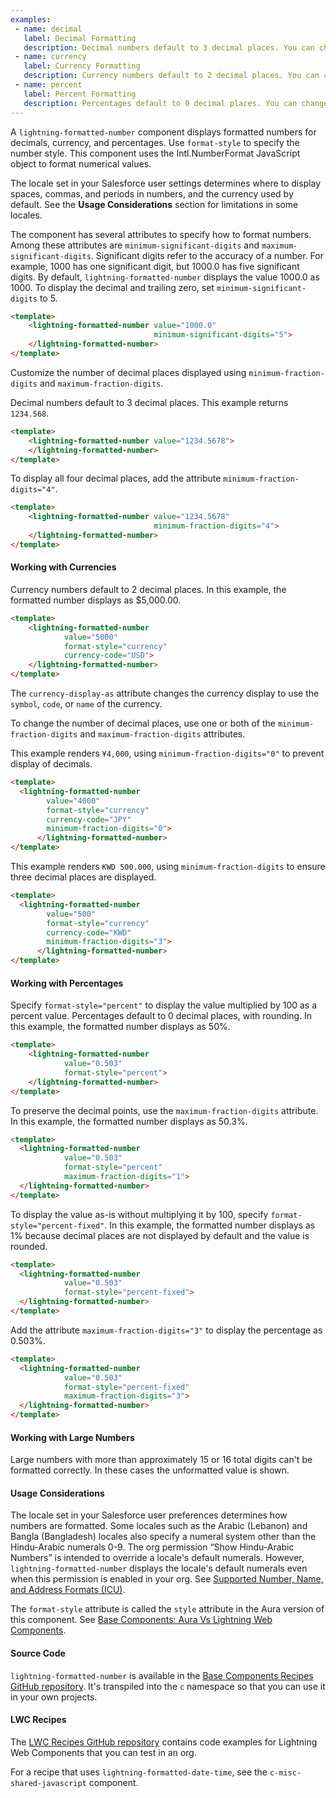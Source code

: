 ```yaml
---
examples:
 - name: decimal
   label: Decimal Formatting
   description: Decimal numbers default to 3 decimal places. You can change the integer and fraction portions of the decimal number display with several attributes.
 - name: currency
   label: Currency Formatting
   description: Currency numbers default to 2 decimal places. You can change the integer and fraction portions of the currency number display with several attributes. You can change the currency code using the currency-code attribute.
 - name: percent
   label: Percent Formatting
   description: Percentages default to 0 decimal places. You can change the integer and fraction portions of the currency number display with several attributes.
---
```

A `lightning-formatted-number` component displays formatted numbers for
decimals, currency, and percentages. Use `format-style` to specify the
number style. This component uses the Intl.NumberFormat
JavaScript object to format numerical values. 

The locale set in your Salesforce user
settings determines where to display spaces, commas, and periods in numbers, and the currency 
used by default. See the **Usage Considerations** section for limitations in some locales.

The component has several attributes to specify how to format numbers. 
Among these attributes are `minimum-significant-digits` and
`maximum-significant-digits`. Significant digits refer to the accuracy of a number.
For example, 1000 has one significant digit, but 1000.0 has five significant
digits. By default, `lightning-formatted-number` displays the value 1000.0 as 1000. To display
the decimal and trailing zero, set `minimum-significant-digits` to 5.

```html
<template>
    <lightning-formatted-number value="1000.0" 
                                minimum-significant-digits="5">
    </lightning-formatted-number>
</template>
```


Customize the number of decimal places displayed using
`minimum-fraction-digits` and `maximum-fraction-digits`.

Decimal numbers default to 3 decimal places. This example returns `1234.568`.

```html
<template>
    <lightning-formatted-number value="1234.5678">
    </lightning-formatted-number>
</template>
```

To display all four decimal places, add the attribute `minimum-fraction-digits="4"`.

```html
<template>
    <lightning-formatted-number value="1234.5678"
                                minimum-fraction-digits="4">
    </lightning-formatted-number>
</template>
```


#### Working with Currencies

Currency numbers default to 2 decimal places. In this example, the formatted number
displays as $5,000.00.

```html
<template>
    <lightning-formatted-number
            value="5000"
            format-style="currency"
            currency-code="USD">
    </lightning-formatted-number>
</template>
```
The `currency-display-as` attribute changes the currency display to use the `symbol`, `code`, or `name` of the currency.

To change the number of decimal places, use one or both of the `minimum-fraction-digits` and `maximum-fraction-digits` attributes.

This example renders `¥4,000`, using `minimum-fraction-digits="0"` to prevent
display of decimals.

```html
<template>
  <lightning-formatted-number
        value="4000"
        format-style="currency"
        currency-code="JPY"
        minimum-fraction-digits="0">
      </lightning-formatted-number>
</template>
```

This example renders `KWD 500.000`, using `minimum-fraction-digits` to ensure
three decimal places are displayed.

```html
<template>
  <lightning-formatted-number
        value="500"
        format-style="currency"
        currency-code="KWD"
        minimum-fraction-digits="3">
      </lightning-formatted-number>
</template>
```

#### Working with Percentages

Specify `format-style="percent"` to display the value multiplied by 100 as a percent value.
Percentages default to 0 decimal places, with rounding. In this example, the formatted number
displays as 50%.

```html
<template>
    <lightning-formatted-number
            value="0.503"
            format-style="percent">
    </lightning-formatted-number>
</template>
```

To preserve the decimal points, use the `maximum-fraction-digits` attribute. In this example, the formatted number displays as 50.3%.

```html
<template>
  <lightning-formatted-number 
            value="0.503"
            format-style="percent"
            maximum-fraction-digits="1">
  </lightning-formatted-number>
</template>
```

To display the value as-is without multiplying it by 100, specify `format-style="percent-fixed"`.
In this example, the formatted number displays as 1% because decimal places are not displayed by default
and the value is rounded.

```html
<template>
  <lightning-formatted-number
            value="0.503"
            format-style="percent-fixed">
  </lightning-formatted-number>
</template>
```

Add the attribute `maximum-fraction-digits="3"` to display the percentage as 0.503%.

```html
<template>
  <lightning-formatted-number
            value="0.503"
            format-style="percent-fixed"
            maximum-fraction-digits="3">
  </lightning-formatted-number>
</template>
```

#### Working with Large Numbers

Large numbers with more than approximately 15 or 16 total digits can't be formatted correctly.
In these cases the unformatted value is shown.

#### Usage Considerations

The locale set in your Salesforce user preferences determines how numbers are formatted. Some locales such as the Arabic (Lebanon) and Bangla (Bangladesh) locales also specify a numeral system other than the Hindu-Arabic numerals 0-9. The org permission “Show Hindu-Arabic Numbers” is intended to override a locale's default numerals. However, `lightning-formatted-number` displays the locale's default numerals even when this permission is enabled in your org. See [Supported Number, Name, and Address Formats (ICU)](https://help.salesforce.com/articleView?id=admin_supported_locales.htm").

The `format-style` attribute is called the `style` attribute in the Aura version of this component.
See [Base Components: Aura Vs Lightning Web Components](docs/component-library/documentation/lwc/lwc.migrate_map_aura_lwc_components).

#### Source Code

`lightning-formatted-number` is available in the [Base Components Recipes GitHub repository](https://github.com/salesforce/base-components-recipes#documentation). It's transpiled into the `c` namespace so that you can use it in your own projects.

#### LWC Recipes

The [LWC Recipes GitHub repository](https://github.com/trailheadapps/lwc-recipes) contains code examples for Lightning Web Components that you can test in an org.

For a recipe that uses `lightning-formatted-date-time`, see the `c-misc-shared-javascript` component.